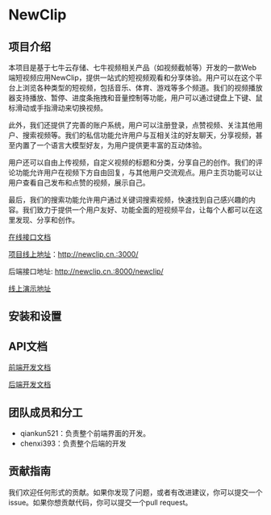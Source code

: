 # NewClip

## 项目介绍

本项目是基于七牛云存储、七牛视频相关产品（如视频截帧等）开发的一款Web端短视频应用NewClip，提供一站式的短视频观看和分享体验。用户可以在这个平台上浏览各种类型的短视频，包括音乐、体育、游戏等多个频道。我们的视频播放器支持播放、暂停、进度条拖拽和音量控制等功能，用户可以通过键盘上下键、鼠标滑动或手指滑动来切换视频。

此外，我们还提供了完善的账户系统，用户可以注册登录，点赞视频、关注其他用户、搜索视频等。我们的私信功能允许用户与互相关注的好友聊天，分享视频，甚至内置了一个语言大模型好友，为用户提供更丰富的互动体验。

用户还可以自由上传视频，自定义视频的标题和分类，分享自己的创作。我们的评论功能允许用户在视频下方自由回复，与其他用户交流观点。用户主页功能可以让用户查看自己发布和点赞的视频，展示自己。

最后，我们的搜索功能允许用户通过关键词搜索视频，快速找到自己感兴趣的内容。我们致力于提供一个用户友好、功能全面的短视频平台，让每个人都可以在这里发现、分享和创作。

[在线接口文档](https://apifox.com/apidoc/shared-20684cbc-1443-4521-b7cf-10aa0d1b8b23)

[项目线上地址](http://newclip.cn.:3000/)：http://newclip.cn.:3000/

后端接口地址:  http://newclip.cn.:8000/newclip/

[线上演示地址](http://newclip.cn.:1000/newclip.mp4)

## 安装和设置

## API文档

[前端开发文档](docs/前端开发文档.md)

[后端开发文档](docs/后端开发文档.md)

## 团队成员和分工

- qiankun521：负责整个前端界面的开发。
- chenxi393：负责整个后端的开发

## 贡献指南

我们欢迎任何形式的贡献。如果你发现了问题，或者有改进建议，你可以提交一个issue。如果你想贡献代码，你可以提交一个pull request。
